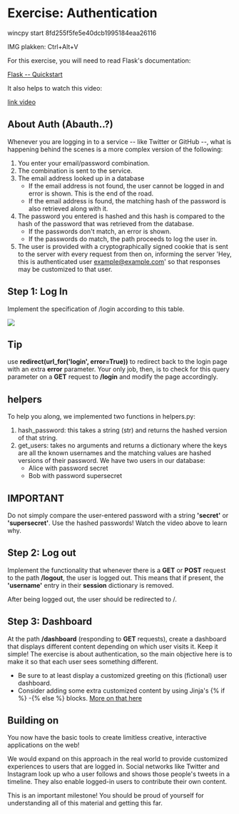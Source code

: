 # Exercise: Authentication

wincpy start 8fd255f5fe5e40dcb1995184eaa26116

IMG plakken: Ctrl+Alt+V

For this exercise, you will need to read Flask's documentation:

[Flask -- Quickstart](https://flask.palletsprojects.com/en/2.0.x/quickstart/)

It also helps to watch this video:

[link video](https://youtu.be/8ZtInClXe1Q)

## About Auth (Abauth..?)

Whenever you are logging in to a service -- like Twitter or GitHub --, what is happening behind the scenes is a more complex version of the following: 

1. You enter your email/password combination.
2. The combination is sent to the service.
3. The email address looked up in a database
   - If the email address is not found, the user cannot be logged in and error is shown. This is the end of the road.
   - If the email address is found, the matching hash of the password is also retrieved along with it.
4. The password you entered is hashed and this hash is compared to the hash of the password that was retrieved from the database.
   - If the passwords don't match, an error is shown.
   - If the passwords do match, the path proceeds to log the user in.
5. The user is provided with a cryptographically signed cookie that is sent to the server with every request from then on, informing the server 'Hey, this is authenticated user example@example.com' so that responses may be customized to that user.

## Step 1: Log In

Implement the specification of /login according to this table.

![](2023-03-21-20-24-01.png)

## Tip

use **redirect(url_for('login', error=True))** to redirect back to the login page with an extra **error** parameter. Your only job, then, is to check for this query parameter on a **GET** request to **/login** and modify the page accordingly.

## helpers

To help you along, we implemented two functions in helpers.py: 

1. hash_password: this takes a string (str) and returns the hashed version of that string.
2. get_users: takes no arguments and returns a dictionary where the keys are all the known usernames and the matching values are hashed versions of their password. We have two users in our database:
   - Alice with password secret
   - Bob with password supersecret

## IMPORTANT

Do not simply compare the user-entered password with a string **'secret'** or **'supersecret'**. Use the hashed passwords! Watch the video above to learn why.

## Step 2: Log out

Implement the functionality that whenever there is a **GET** or **POST** request to the path **/logout**, the user is logged out. This means that if present, the **'username'** entry in their **session** dictionary is removed.

After being logged out, the user should be redirected to /.

## Step 3: Dashboard

At the path **/dashboard** (responding to **GET** requests), create a dashboard that displays different content depending on which user visits it. Keep it simple! The exercise is about authentication, so the main objective here is to make it so that each user sees something different.

- Be sure to at least display a customized greeting on this (fictional) user dashboard.
- Consider adding some extra customized content by using Jinja's {% if %} -{% else %} blocks. [More on that here](https://jinja.palletsprojects.com/en/2.11.x/templates/#if)

## Building on

You now have the basic tools to create limitless creative, interactive applications on the web!

We would expand on this approach in the real world to provide customized experiences to users that are logged in. Social networks like Twitter and Instagram look up who a user follows and shows those people's tweets in a timeline. They also enable logged-in users to contribute their own content.

This is an important milestone! You should be proud of yourself for understanding all of this material and getting this far.

